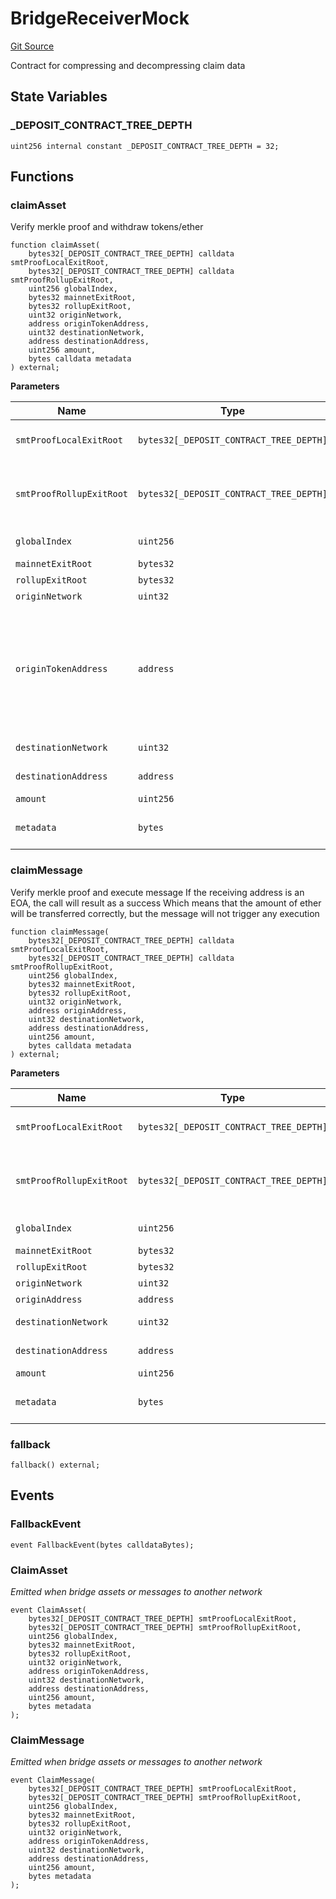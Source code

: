 # BridgeReceiverMock
[Git Source](https://github.com/agglayer/agglayer-contracts/blob/a8bf2955890e7123a84542ced57636d763299651/contracts/v2/mocks/BridgeReceiverMock.sol)

Contract for compressing and decompressing claim data


## State Variables
### _DEPOSIT_CONTRACT_TREE_DEPTH

```solidity
uint256 internal constant _DEPOSIT_CONTRACT_TREE_DEPTH = 32;
```


## Functions
### claimAsset

Verify merkle proof and withdraw tokens/ether


```solidity
function claimAsset(
    bytes32[_DEPOSIT_CONTRACT_TREE_DEPTH] calldata smtProofLocalExitRoot,
    bytes32[_DEPOSIT_CONTRACT_TREE_DEPTH] calldata smtProofRollupExitRoot,
    uint256 globalIndex,
    bytes32 mainnetExitRoot,
    bytes32 rollupExitRoot,
    uint32 originNetwork,
    address originTokenAddress,
    uint32 destinationNetwork,
    address destinationAddress,
    uint256 amount,
    bytes calldata metadata
) external;
```
**Parameters**

|Name|Type|Description|
|----|----|-----------|
|`smtProofLocalExitRoot`|`bytes32[_DEPOSIT_CONTRACT_TREE_DEPTH]`|Smt proof to proof the leaf against the network exit root|
|`smtProofRollupExitRoot`|`bytes32[_DEPOSIT_CONTRACT_TREE_DEPTH]`|Smt proof to proof the rollupLocalExitRoot against the rollups exit root|
|`globalIndex`|`uint256`|Global index is defined as: | 191 bits |    1 bit     |   32 bits   |     32 bits    | |    0     |  mainnetFlag | rollupIndex | localRootIndex | note that only the rollup index will be used only in case the mainnet flag is 0 note that global index do not assert the unused bits to 0. This means that when synching the events, the globalIndex must be decoded the same way that in the Smart contract to avoid possible synch attacks|
|`mainnetExitRoot`|`bytes32`|Mainnet exit root|
|`rollupExitRoot`|`bytes32`|Rollup exit root|
|`originNetwork`|`uint32`|Origin network|
|`originTokenAddress`|`address`| Origin token address, 0 address is reserved for gas token address. If WETH address is zero, means this gas token is ether, else means is a custom erc20 gas token|
|`destinationNetwork`|`uint32`|Network destination|
|`destinationAddress`|`address`|Address destination|
|`amount`|`uint256`|Amount of tokens|
|`metadata`|`bytes`|Abi encoded metadata if any, empty otherwise|


### claimMessage

Verify merkle proof and execute message
If the receiving address is an EOA, the call will result as a success
Which means that the amount of ether will be transferred correctly, but the message
will not trigger any execution


```solidity
function claimMessage(
    bytes32[_DEPOSIT_CONTRACT_TREE_DEPTH] calldata smtProofLocalExitRoot,
    bytes32[_DEPOSIT_CONTRACT_TREE_DEPTH] calldata smtProofRollupExitRoot,
    uint256 globalIndex,
    bytes32 mainnetExitRoot,
    bytes32 rollupExitRoot,
    uint32 originNetwork,
    address originAddress,
    uint32 destinationNetwork,
    address destinationAddress,
    uint256 amount,
    bytes calldata metadata
) external;
```
**Parameters**

|Name|Type|Description|
|----|----|-----------|
|`smtProofLocalExitRoot`|`bytes32[_DEPOSIT_CONTRACT_TREE_DEPTH]`|Smt proof to proof the leaf against the exit root|
|`smtProofRollupExitRoot`|`bytes32[_DEPOSIT_CONTRACT_TREE_DEPTH]`|Smt proof to proof the rollupLocalExitRoot against the rollups exit root|
|`globalIndex`|`uint256`|Global index is defined as: | 191 bits |    1 bit     |   32 bits   |     32 bits    | |    0     |  mainnetFlag | rollupIndex | localRootIndex | note that only the rollup index will be used only in case the mainnet flag is 0 note that global index do not assert the unused bits to 0. This means that when synching the events, the globalIndex must be decoded the same way that in the Smart contract to avoid possible synch attacks|
|`mainnetExitRoot`|`bytes32`|Mainnet exit root|
|`rollupExitRoot`|`bytes32`|Rollup exit root|
|`originNetwork`|`uint32`|Origin network|
|`originAddress`|`address`|Origin address|
|`destinationNetwork`|`uint32`|Network destination|
|`destinationAddress`|`address`|Address destination|
|`amount`|`uint256`|message value|
|`metadata`|`bytes`|Abi encoded metadata if any, empty otherwise|


### fallback


```solidity
fallback() external;
```

## Events
### FallbackEvent

```solidity
event FallbackEvent(bytes calldataBytes);
```

### ClaimAsset
*Emitted when bridge assets or messages to another network*


```solidity
event ClaimAsset(
    bytes32[_DEPOSIT_CONTRACT_TREE_DEPTH] smtProofLocalExitRoot,
    bytes32[_DEPOSIT_CONTRACT_TREE_DEPTH] smtProofRollupExitRoot,
    uint256 globalIndex,
    bytes32 mainnetExitRoot,
    bytes32 rollupExitRoot,
    uint32 originNetwork,
    address originTokenAddress,
    uint32 destinationNetwork,
    address destinationAddress,
    uint256 amount,
    bytes metadata
);
```

### ClaimMessage
*Emitted when bridge assets or messages to another network*


```solidity
event ClaimMessage(
    bytes32[_DEPOSIT_CONTRACT_TREE_DEPTH] smtProofLocalExitRoot,
    bytes32[_DEPOSIT_CONTRACT_TREE_DEPTH] smtProofRollupExitRoot,
    uint256 globalIndex,
    bytes32 mainnetExitRoot,
    bytes32 rollupExitRoot,
    uint32 originNetwork,
    address originTokenAddress,
    uint32 destinationNetwork,
    address destinationAddress,
    uint256 amount,
    bytes metadata
);
```


